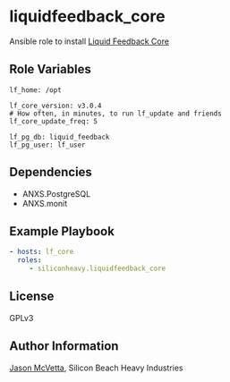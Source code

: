 liquidfeedback_core
===================

Ansible role to install [Liquid Feedback
Core](http://dev.liquidfeedback.org/trac/lf/wiki/Core)


Role Variables
--------------

```
lf_home: /opt

lf_core_version: v3.0.4
# How often, in minutes, to run lf_update and friends
lf_core_update_freq: 5

lf_pg_db: liquid_feedback
lf_pg_user: lf_user
```


Dependencies
------------

* ANXS.PostgreSQL
* ANXS.monit


Example Playbook
----------------

```yaml
- hosts: lf_core
  roles:
	 - siliconheavy.liquidfeedback_core
```


License
-------

GPLv3


Author Information
------------------

[Jason McVetta](mailto:jason.mcvetta@gmail.com), Silicon Beach Heavy Industries
